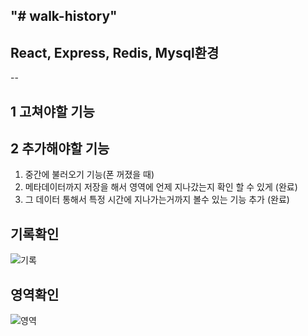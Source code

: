 "# walk-history" 
--
## React, Express, Redis, Mysql환경
--

## 1 고쳐야할 기능

## 2 추가해야할 기능

1. 중간에 불러오기 기능(폰 꺼졌을 때)
2. 메타데이터까지 저장을 해서 영역에 언제 지나갔는지 확인 할 수 있게 (완료)
3. 그 데이터 통해서 특정 시간에 지나가는거까지 볼수 있는 기능 추가 (완료)

## 기록확인
![기록](https://user-images.githubusercontent.com/47955803/149265856-4ac1b718-8f6b-40e5-84d4-62f762d146e0.png)

## 영역확인
![영역](https://user-images.githubusercontent.com/47955803/149265837-36dbcb3c-8d55-45c5-a981-2f5e13d22770.png)
